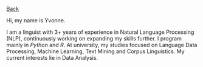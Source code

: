 [Back](https://ycvogt.github.io/my-portfolio/)

Hi, my name is Yvonne.

I am a linguist with 3+ years of experience in Natural Language Processing (NLP), continuously working on expanding my skills further. I program mainly in _Python_ and _R_. At university, my studies focused on Language Data Processing, Machine Learning, Text Mining and Corpus Linguistics. My current interests lie in Data Analysis. 

